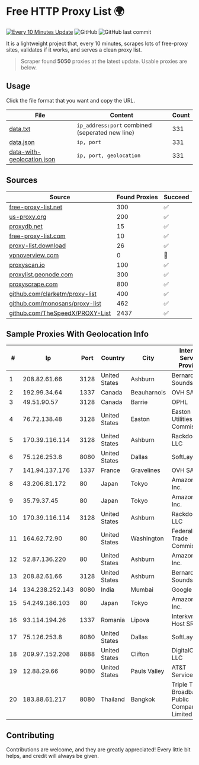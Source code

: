 
# Free HTTP Proxy List 🌍

[![Every 10 Minutes Update](https://github.com/mertguvencli/http-proxy-list/actions/workflows/main.yml/badge.svg?branch=main)](https://github.com/mertguvencli/http-proxy-list/actions/workflows/main.yml)
![GitHub](https://img.shields.io/github/license/mertguvencli/http-proxy-list)
![GitHub last commit](https://img.shields.io/github/last-commit/mertguvencli/http-proxy-list)

It is a lightweight project that, every 10 minutes, scrapes lots of free-proxy sites, validates if it works, and serves a clean proxy list.


> Scraper found **5050** proxies at the latest update. Usable proxies are below.

## Usage

Click the file format that you want and copy the URL.


|File|Content|Count|
|----|-------|-----|
|[data.txt](https://raw.githubusercontent.com/mertguvencli/http-proxy-list/main/proxy-list/data.txt)|`ip_address:port` combined (seperated new line)|331|
|[data.json](https://raw.githubusercontent.com/mertguvencli/http-proxy-list/main/proxy-list/data.json)|`ip, port`|331|
|[data-with-geolocation.json](https://raw.githubusercontent.com/mertguvencli/http-proxy-list/main/proxy-list/data-with-geolocation.json)|`ip, port, geolocation`|331|

## Sources

|Source|Found Proxies|Succeed|
|------|-------------|-------|
|[free-proxy-list.net](https://free-proxy-list.net)|300|✅|
|[us-proxy.org](https://www.us-proxy.org)|200|✅|
|[proxydb.net](http://proxydb.net)|15|✅|
|[free-proxy-list.com](https://free-proxy-list.com/?page=&port=&type%5B%5D=http&type%5B%5D=https&up_time=0&search=Search)|10|✅|
|[proxy-list.download](https://www.proxy-list.download/HTTP)|26|✅|
|[vpnoverview.com](https://vpnoverview.com/privacy/anonymous-browsing/free-proxy-servers)|0|🚫|
|[proxyscan.io](https://www.proxyscan.io)|100|✅|
|[proxylist.geonode.com](https://proxylist.geonode.com/api/proxy-list?limit=300&page=1&sort_by=lastChecked&sort_type=desc&protocols=http,https)|300|✅|
|[proxyscrape.com](https://api.proxyscrape.com/v2/?request=displayproxies&protocol=http&timeout=10000&country=all&ssl=all&anonymity=all)|800|✅|
|[github.com/clarketm/proxy-list](https://raw.githubusercontent.com/clarketm/proxy-list/master/proxy-list-raw.txt)|400|✅|
|[github.com/monosans/proxy-list](https://raw.githubusercontent.com/monosans/proxy-list/main/proxies/http.txt)|462|✅|
|[github.com/TheSpeedX/PROXY-List](https://raw.githubusercontent.com/TheSpeedX/PROXY-List/master/http.txt)|2437|✅|


## Sample Proxies With Geolocation Info

|#|Ip|Port|Country|City|Internet Service Provider|
|-|--|----|-------|----|-------------------------|
|1|208.82.61.66|3128|United States|Ashburn|Bernardi Sounds|
|2|192.99.34.64|1337|Canada|Beauharnois|OVH SAS|
|3|49.51.90.57|3128|Canada|Barrie|OPHL|
|4|76.72.138.48|3128|United States|Easton|Easton Utilities Commission|
|5|170.39.116.114|3128|United States|Ashburn|Rackdog, LLC|
|6|75.126.253.8|8080|United States|Dallas|SoftLayer|
|7|141.94.137.176|1337|France|Gravelines|OVH SAS|
|8|43.206.81.172|80|Japan|Tokyo|Amazon.com, Inc.|
|9|35.79.37.45|80|Japan|Tokyo|Amazon.com, Inc.|
|10|170.39.116.114|3128|United States|Ashburn|Rackdog, LLC|
|11|164.62.72.90|80|United States|Washington|Federal Trade Commission|
|12|52.87.136.220|80|United States|Ashburn|Amazon.com, Inc.|
|13|208.82.61.66|3128|United States|Ashburn|Bernardi Sounds|
|14|134.238.252.143|8080|India|Mumbai|Google LLC|
|15|54.249.186.103|80|Japan|Tokyo|Amazon.com, Inc.|
|16|93.114.194.26|1337|Romania|Lipova|Interkvm Host SRL|
|17|75.126.253.8|8080|United States|Dallas|SoftLayer|
|18|209.97.152.208|8888|United States|Clifton|DigitalOcean, LLC|
|19|12.88.29.66|9080|United States|Pauls Valley|AT&T Services, Inc.|
|20|183.88.61.217|8080|Thailand|Bangkok|Triple T Broadband Public Company Limited|



## Contributing

Contributions are welcome, and they are greatly appreciated! Every
little bit helps, and credit will always be given.

